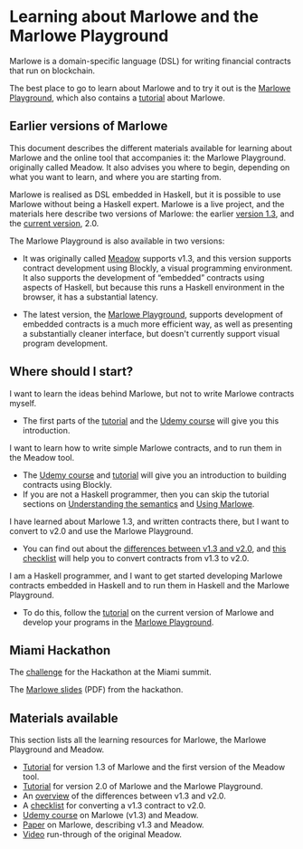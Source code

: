 
# Learning about Marlowe and the Marlowe Playground

Marlowe is a domain-specific language (DSL) for writing financial contracts that run on blockchain. 

The best place to go to learn about Marlowe and to try it out is the [Marlowe Playground](https://david.marlowe.iohkdev.io/), which also contains a [tutorial](https://david.marlowe.iohkdev.io/tutorial/) about Marlowe.

## Earlier versions of Marlowe

This document describes the different materials available for learning about Marlowe and the online tool that accompanies it: the Marlowe Playground. originally called Meadow. It also advises you where to begin, depending on what you want to learn, and where you are starting from.

Marlowe is realised as DSL embedded in Haskell, but it is possible to use Marlowe without being a Haskell expert. Marlowe is a live project, and the materials here describe two versions of Marlowe: the earlier [version 1.3]( https://github.com/input-output-hk/marlowe/tree/v1.3), and the [current version](https://github.com/input-output-hk/marlowe/tree/master/semantics-2.0), 2.0.

The Marlowe Playground is also available in two versions:

* It was originally called [Meadow](https://input-output-hk.github.io/marlowe/) supports v1.3, and this version supports contract development using Blockly, a visual programming environment. It also supports the development of “embedded” contracts using aspects of Haskell, but because this runs a Haskell environment in the browser, it has a substantial latency.

* The latest version, the [Marlowe Playground](https://prod.meadow.marlowe.iohkdev.io), supports development of embedded contracts is a much more efficient way, as well as presenting a substantially cleaner interface, but doesn't currently support visual program development.

## Where should I start?

I want to learn the ideas behind Marlowe, but not to write Marlowe contracts myself.

* The first parts of the [tutorial](./tutorial-v1.3/README.md) and the [Udemy course](https://www.udemy.com/marlowe-programming-language/) will give you this introduction.

I want to learn how to write simple Marlowe contracts, and to run them in the Meadow tool.

* The [Udemy course](https://www.udemy.com/marlowe-programming-language/)  and [tutorial](./tutorial-v1.3/README.md) will give you an introduction to building contracts using Blockly.
* If you are not a Haskell programmer, then you can skip the tutorial sections on [Understanding the semantics](./tutorial-v1.3/marlowe-semantics.md) and [Using Marlowe](./tutorial-v1.3/using-marlowe.md).

I have learned about Marlowe 1.3, and written contracts there, but I want to convert to v2.0 and use the Marlowe Playground.

* You can find out about the [differences between v1.3 and v2.0](./tutorial-v1.3/differences.md), and [this checklist](./tutorial-v1.3/checklist.md) will help you to convert contracts from v1.3 to v2.0.

I am a Haskell programmer, and I want to get started developing Marlowe contracts embedded in Haskell and to run them in Haskell and the Marlowe Playground.

* To do this, follow the [tutorial](./tutorial-v2.0/README.md) on the current version of Marlowe and develop your programs in the [Marlowe Playground](https://prod.meadow.marlowe.iohkdev.io).

## Miami Hackathon

The [challenge](./challenge.md) for the Hackathon at the Miami summit.

The [Marlowe slides](./SummitMarlowe.pdf) (PDF) from the hackathon.

## Materials available

This section lists all the learning resources for Marlowe, the Marlowe Playground and Meadow.

* [Tutorial](./tutorial-v1.3/README.md) for version 1.3 of Marlowe and the first version of the Meadow tool.
* [Tutorial](./tutorial-v2.0/README.md) for version 2.0 of Marlowe and the Marlowe Playground.
* An [overview](./tutorial-v1.3/differences.md) of the differences between v1.3 and v2.0.
* A [checklist](./tutorial-v1.3/checklist.md) for converting a v1.3 contract to v2.0.
* [Udemy course](https://www.udemy.com/marlowe-programming-language/) on Marlowe (v1.3) and Meadow.
* [Paper](https://iohk.io/research/papers/#2WHKDRA8) on Marlowe, describing v1.3 and  Meadow.
* [Video](https://youtu.be/_loz70XkHM8) run-through of the original Meadow.

